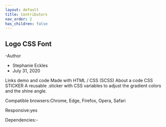 ```yaml
---
layout: default
title: Contributors
nav_order: 2
has_children: false
---
```


## Logo CSS Font 

-Author
- Stephanie Eckles
- July 31, 2020

Links
demo and code
Made with
HTML / CSS (SCSS)
About a code
CSS STICKER
A reusable .sticker with CSS variables to adjust the gradient colors and the shine angle.

Compatible browsers:Chrome, Edge, Firefox, Opera, Safari

Responsive:yes

Dependencies:-




